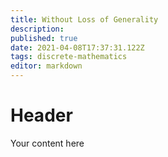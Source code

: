 ```yaml
---
title: Without Loss of Generality
description: 
published: true
date: 2021-04-08T17:37:31.122Z
tags: discrete-mathematics
editor: markdown
---
```


# Header
Your content here